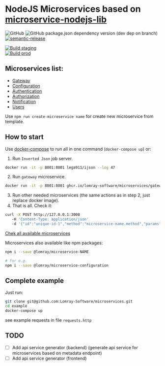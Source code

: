 # NodeJS Microservices based on [microservice-nodejs-lib](https://github.com/Lomray-Software/microservice-nodejs-lib)

![GitHub](https://img.shields.io/github/license/Lomray-Software/microservices)
![GitHub package.json dependency version (dev dep on branch)](https://img.shields.io/github/package-json/dependency-version/Lomray-Software/microservices/dev/typescript/staging)
[![semantic-release](https://img.shields.io/badge/%20%20%F0%9F%93%A6%F0%9F%9A%80-semantic--release-e10079.svg)](https://github.com/semantic-release/semantic-release)

[![Build staging](https://github.com/Lomray-Software/microservices/actions/workflows/build.yml/badge.svg?branch=staging)](https://github.com/Lomray-Software/microservices/actions/workflows/build.yml)   
[![Build prod](https://github.com/Lomray-Software/microservices/actions/workflows/build.yml/badge.svg?branch=prod)](https://github.com/Lomray-Software/microservices/actions/workflows/build.yml)

## Microservices list:
 - [Gateway](microservices/gateway)
 - [Configuration](microservices/configuration)
 - [Authentication](microservices/authentication)
 - [Authorization](microservices/authorization)
 - [Notification](microservices/notification)
 - [Users](microservices/users)
 
Use `npm run create-microservice name` for create new microservice from template.

## How to start
Use [docker-compose](docker-compose.yml) to run all in one command (`docker-compose up`) or:

1. Run `Inverted Json` job server.
```bash
docker run -it -p 8001:8001 lega911/ijson --log 47
```
2. Run `gateway` microservice.
```bash
docker run -it -p 8001:8001 ghcr.io/lomray-software/microservices/gateway:latest-staging
```
3. Run other needed microservices (the same actions as in step 2, just replace docker image).
4. That is all. Check it:
```bash
curl -X POST http://127.0.0.1:3000
   -H 'Content-Type: application/json'
   -d '{"id":"unique-id-1","method":"microservice-name.method","params":{}}'
```

[Chek all available microservices](https://github.com/orgs/Lomray-Software/packages?repo_name=microservices)   

Microservices also available like npm packages:   
```bash
npm i --save @lomray/microservice-NAME

# for e.g.
npm i --save @lomray/microservice-configuration
```

## Complete example

Just run:
```bash
git clone git@github.com:Lomray-Software/microservices.git
cd example
docker-compose up
```

see example requests in file `requests.http`

## TODO
- [ ] Add api service generator (backend) (generate api service for microservices based on metadata endpoint)
- [ ] Add api service generator (frontend)
